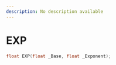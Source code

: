 ```yaml
---
description: No description available 
---
```


# EXP

```cpp
float EXP(float _Base, float _Exponent);
```